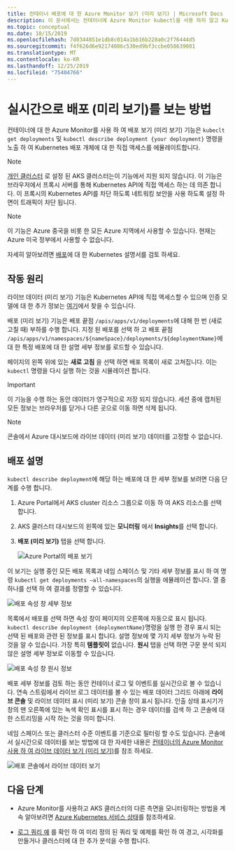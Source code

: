 ```yaml
---
title: 컨테이너 배포에 대 한 Azure Monitor 보기 (미리 보기) | Microsoft Docs
description: 이 문서에서는 컨테이너에 Azure Monitor kubectl을 사용 하지 않고 Kubernetes 배포에 대 한 실시간 보기를 설명 합니다.
ms.topic: conceptual
ms.date: 10/15/2019
ms.openlocfilehash: 7d0344851e1db8c014a1bb16b228a0c2f76444d5
ms.sourcegitcommit: f4f626d6e92174086c530ed9bf3ccbe058639081
ms.translationtype: MT
ms.contentlocale: ko-KR
ms.lasthandoff: 12/25/2019
ms.locfileid: "75404766"
---
```

# <a name="how-to-view-deployments-preview-in-real-time"></a>실시간으로 배포 (미리 보기)를 보는 방법

컨테이너에 대 한 Azure Monitor를 사용 하 여 배포 보기 (미리 보기) 기능은 `kubeclt get deployments` 및 `kubectl describe deployment {your deployment}` 명령을 노출 하 여 Kubernetes 배포 개체에 대 한 직접 액세스를 에뮬레이트합니다. 

>[!NOTE]
>[개인 클러스터](https://azure.microsoft.com/updates/aks-private-cluster/) 로 설정 된 AKS 클러스터는이 기능에서 지원 되지 않습니다. 이 기능은 브라우저에서 프록시 서버를 통해 Kubernetes API에 직접 액세스 하는 데 의존 합니다. 이 프록시의 Kubernetes API를 차단 하도록 네트워킹 보안을 사용 하도록 설정 하면이 트래픽이 차단 됩니다. 

>[!NOTE]
>이 기능은 Azure 중국을 비롯 한 모든 Azure 지역에서 사용할 수 있습니다. 현재는 Azure 미국 정부에서 사용할 수 없습니다.

자세히 알아보려면 [배포](https://kubernetes.io/docs/concepts/workloads/controllers/deployment/)에 대 한 Kubernetes 설명서를 검토 하세요. 

## <a name="how-it-works"></a>작동 원리

라이브 데이터 (미리 보기) 기능은 Kubernetes API에 직접 액세스할 수 있으며 인증 모델에 대 한 추가 정보는 [여기](https://kubernetes.io/docs/concepts/overview/kubernetes-api/)에서 찾을 수 있습니다. 

배포 (미리 보기) 기능은 배포 끝점 `/apis/apps/v1/deployments`에 대해 한 번 (새로 고칠 때) 부하를 수행 합니다. 지정 된 배포를 선택 하 고 배포 끝점 `/apis/apps/v1/namespaces/${nameSpace}/deployments/${deploymentName}`에 대 한 특정 배포에 대 한 설명 세부 정보를 로드할 수 있습니다. 

페이지의 왼쪽 위에 있는 **새로 고침** 을 선택 하면 배포 목록이 새로 고쳐집니다. 이는 `kubectl` 명령을 다시 실행 하는 것을 시뮬레이션 합니다. 

>[!IMPORTANT]
>이 기능을 수행 하는 동안 데이터가 영구적으로 저장 되지 않습니다. 세션 중에 캡처된 모든 정보는 브라우저를 닫거나 다른 곳으로 이동 하면 삭제 됩니다.  

>[!NOTE]
>콘솔에서 Azure 대시보드에 라이브 데이터 (미리 보기) 데이터를 고정할 수 없습니다.

## <a name="deployments-describe"></a>배포 설명

`kubectl describe deployment`에 해당 하는 배포에 대 한 세부 정보를 보려면 다음 단계를 수행 합니다.

1. Azure Portal에서 AKS cluster 리소스 그룹으로 이동 하 여 AKS 리소스를 선택 합니다.

2. AKS 클러스터 대시보드의 왼쪽에 있는 **모니터링** 에서 **Insights**를 선택 합니다. 

3. **배포 (미리 보기)** 탭을 선택 합니다.

    ![Azure Portal의 배포 보기](./media/container-insights-livedata-deployments/deployment-view.png)

이 보기는 실행 중인 모든 배포 목록과 네임 스페이스 및 기타 세부 정보를 표시 하 여 명령 `kubectl get deployments –all-namespaces`의 실행을 에뮬레이션 합니다. 열 중 하나를 선택 하 여 결과를 정렬할 수 있습니다. 

![배포 속성 창 세부 정보](./media/container-insights-livedata-deployments/deployment-properties-pane-details.png)

목록에서 배포를 선택 하면 속성 창이 페이지의 오른쪽에 자동으로 표시 됩니다. `kubectl describe deployment {deploymentName}`명령을 실행 한 경우 표시 되는 선택 된 배포와 관련 된 정보를 표시 합니다. 설명 정보에 몇 가지 세부 정보가 누락 된 것을 알 수 있습니다. 가장 특히 **템플릿이** 없습니다. **원시** 탭을 선택 하면 구문 분석 되지 않은 설명 세부 정보로 이동할 수 있습니다.  

![배포 속성 창 원시 정보](./media/container-insights-livedata-deployments/deployment-properties-pane-raw.png)

배포 세부 정보를 검토 하는 동안 컨테이너 로그 및 이벤트를 실시간으로 볼 수 있습니다. 연속 스트림에서 라이브 로그 데이터를 볼 수 있는 배포 데이터 그리드 아래에 **라이브 콘솔** 및 라이브 데이터 표시 (미리 보기) 콘솔 창이 표시 됩니다. 인출 상태 표시기가 창의 맨 오른쪽에 있는 녹색 확인 표시를 표시 하는 경우 데이터를 검색 하 고 콘솔에 대 한 스트리밍을 시작 하는 것을 의미 합니다.

네임 스페이스 또는 클러스터 수준 이벤트를 기준으로 필터링 할 수도 있습니다. 콘솔에서 실시간으로 데이터를 보는 방법에 대 한 자세한 내용은 [컨테이너의 Azure Monitor 사용 하 여 라이브 데이터 보기 (미리 보기)](container-insights-livedata-overview.md)를 참조 하세요. 

![배포 콘솔에서 라이브 데이터 보기](./media/container-insights-livedata-deployments/deployments-console-view-events.png)

## <a name="next-steps"></a>다음 단계

- Azure Monitor를 사용하고 AKS 클러스터의 다른 측면을 모니터링하는 방법을 계속 알아보려면 [Azure Kubernetes 서비스 상태](container-insights-analyze.md)를 참조하세요.

- [로그 쿼리 예](container-insights-log-search.md#search-logs-to-analyze-data) 를 확인 하 여 미리 정의 된 쿼리 및 예제를 확인 하 여 경고, 시각화를 만들거나 클러스터에 대 한 추가 분석을 수행 합니다.
